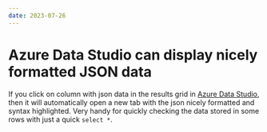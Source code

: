 ```yaml
---
date: 2023-07-26
---
```


# Azure Data Studio can display nicely formatted JSON data

If you click on column with json data in the results grid in [Azure Data Studio](https://learn.microsoft.com/en-us/sql/azure-data-studio/what-is-azure-data-studio?view=sql-server-ver16), then it will automatically open a new tab with the json nicely formatted and syntax highlighted.
Very handy for quickly checking the data stored in some rows with just a quick `select *`.
